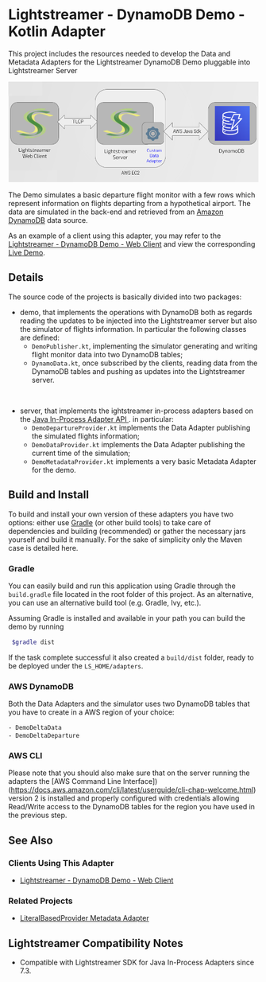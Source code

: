 # Lightstreamer - DynamoDB Demo - Kotlin Adapter

This project includes the resources needed to develop the Data and Metadata Adapters for the Lightstreamer DynamoDB Demo pluggable into Lightstreamer Server 

![Infrastructure](infrastructure.png)<br>

The Demo simulates a basic departure flight monitor with a few rows which represent information on flights departing from a hypothetical airport.
The data are simulated in the back-end and retrieved from an [Amazon DynamoDB](https://aws.amazon.com/en/dynamodb/) data source.

As an example of a client using this adapter, you may refer to the [Lightstreamer - DynamoDB Demo - Web Client](https://github.com/Lightstreamer/Lightstreamer-example-DynamoDB-client-javascript) and view the corresponding [Live Demo]().

## Details

The source code of the projects is basically divided into two packages: 

- demo, that implements the operations with DynamoDB both as regards reading the updates to be injected into the Lightstreamer server but also the simulator of flights information. In particular the following classes are defined:
    - `DemoPublisher.kt`, implementing the simulator generating and writing flight monitor data into two DynamoDB tables;
    - `DynamoData.kt`, once subscribed by the clients, reading data from the DynamoDB tables and pushing as updates into the Lightstreamer server.

<br>

- server, that implements the ightstreamer in-process adapters based on the [Java In-Process Adapter API ](https://sdk.lightstreamer.com/ls-adapter-inprocess/7.3.1/api/index.html). in particular:
    - `DemoDepartureProvider.kt` implements the Data Adapter publishing the simulated flights information;
    - `DemoDataProvider.kt` implements the Data Adapter publishing the current time of the simulation;
    - `DemoMetadataProvider.kt` implements a very basic Metadata Adapter for the demo.

## Build and Install

To build and install your own version of these adapters you have two options:
either use [Gradle](https://gradle.org/install/) (or other build tools) to take care of dependencies and building (recommended) or gather the necessary jars yourself and build it manually.
For the sake of simplicity only the Maven case is detailed here.

### Gradle

You can easily build and run this application using Gradle through the `build.gradle` file located in the root folder of this project. As an alternative, you can use an alternative build tool (e.g. Gradle, Ivy, etc.).

Assuming Gradle is installed and available in your path you can build the demo by running
```sh 
 $gradle dist 
```

If the task complete successful it also created a `build/dist` folder, ready to be deployed under the `LS_HOME/adapters`.

### AWS DynamoDB

Both the Data Adapters and the simulator uses two DynamoDB tables that you have to create in a AWS region of your choice:

    - DemoDeltaData
    - DemoDeltaDeparture


### AWS CLI

Please note that you should also make sure that on the server running the adapters the [AWS Command Line Interface])(https://docs.aws.amazon.com/cli/latest/userguide/cli-chap-welcome.html) version 2 is installed and properly configured with credentials allowing Read/Write access to the DynamoDB tables for the region you have used in the previous step.

## See Also

### Clients Using This Adapter
<!-- START RELATED_ENTRIES -->

* [Lightstreamer - DynamoDB Demo - Web Client](https://github.com/Lightstreamer/Lightstreamer-example-DynamoDB-client-javascript)

<!-- END RELATED_ENTRIES -->

### Related Projects

* [LiteralBasedProvider Metadata Adapter](https://github.com/Lightstreamer/Lightstreamer-lib-adapter-java-inprocess#literalbasedprovider-metadata-adapter)

## Lightstreamer Compatibility Notes

- Compatible with Lightstreamer SDK for Java In-Process Adapters since 7.3.